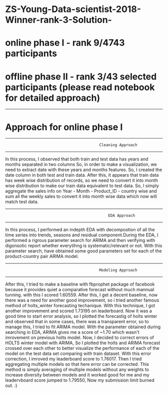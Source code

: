# ZS-Young-Data-scientist-2018-Winner-rank-3-Solution-
# online phase I - rank 9/4743 participants
# offline phase II - rank 3/43 selected participants (please read notebook for detailed approach)

----------------------------------------------------------------------------------------------------------------------
# Approach for online phase I

----------------------------------------------------------------------------------------------------------------------
                                              Cleaning Approach

----------------------------------------------------------------------------------------------------------------------
In this process, I observed that both train and test data has years and months separated in two columns
So, in order to make a visualization, we need to extract date with these years and months features. So, I created 
the date column in both test and train data. After this, it appears that train data has week wise distribution of records, so we need to convert it into month wise distribution to make our train data equivalent to test data. So, I simply aggregate the sales info on Year - Month - Product_ID - country wise and sum all the weekly sales to convert it into month wise data which now will match test data.

----------------------------------------------------------------------------------------------------------------------
                                                  EDA Approach

----------------------------------------------------------------------------------------------------------------------

In this process, I performed an indepth EDA with decompostion of all the time series into trends, seasons and residual component.During the EDA, I performed a rigrous parameter search for ARIMA and then verifying with digonsotic report whether everytihng is systematic/relevant or not. With this parameter search, have obtained some good parameters set for each of the product-country pair ARIMA model.

----------------------------------------------------------------------------------------------------------------------
                                              Modeling Approach

----------------------------------------------------------------------------------------------------------------------

After this, I tried to make a baseline with fbprophet package of facebook because it provides quiet a comparative forecast without much mannual tunning. with this I scored  1.60559. After this, I get a decent baseline, now there was a need for another good improvement, so i tried another famous method of holts_winter forecasting techanique. With this technique, I got another improvement and scored 1.73195 on leaderboard. Now it was a good time to start error analysis, so I plotted the forecastig of holts winter and observed that in some cases, there was a transparent error, so to manage this, I tried to fit ARIMA model. With the parameter obtained during searching in EDA, ARIMA gives me a score of ~1.70 which wasn't imrovement on previous holts model. Now, I decided to correct errors of HOLTS winter model with ARIMA, So I plotted the holts and ARIMA forecast crossed over each other to better visualize the performance of each of the model on the test data set comparing with train dataset. With this error correction, I imroved my leaderboard score to 1.76017. Then I tried aggregating multiple models so that here error can be corrected. This method is simply averaging of multiple models without any weights to increase diversity between models and it worked good for me and my leadervboard score jumped to 1.79550, Now my submission limit burned out. :)							
